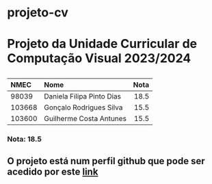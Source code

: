 # projeto-cv
<h1>Projeto da Unidade Curricular de Computação Visual 2023/2024</h1>
<h2>
  
| NMEC | Nome | Nota |
| :-- | :-- | --: |
| 98039 | Daniela Filipa Pinto Dias | 18.5 |
| 103668 | Gonçalo Rodrigues Silva | 15.5 |
| 103600 | Guilherme Costa Antunes | 15.5 |
</h2>
<h3>Nota: 18.5</h3>
<h2>
  
O projeto está num perfil github que pode ser acedido por este [link](https://github.com/Danielar0w0/Shade)
</h2>
